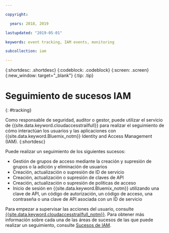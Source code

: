 ```yaml
---

copyright:

  years: 2018, 2019

lastupdated: "2019-05-01"

keywords: event tracking, IAM events, monitoring

subcollection: iam

---
```


{:shortdesc: .shortdesc}
{:codeblock: .codeblock}
{:screen: .screen}
{:new_window: target="_blank"}
{:tip: .tip}

# Seguimiento de sucesos IAM
{: #tracking}

Como responsable de seguridad, auditor o gestor, puede utilizar el servicio de {{site.data.keyword.cloudaccesstrailfull}} para realizar el seguimiento de cómo interactúan los usuarios y las aplicaciones con {{site.data.keyword.Bluemix_notm}} Identity and Access Management (IAM).
{:shortdesc}

Puede realizar un seguimiento de los siguientes sucesos:

* Gestión de grupos de acceso mediante la creación y supresión de grupos o la adición y eliminación de usuarios
* Creación, actualización o supresión de ID de servicio
* Creación, actualización o supresión de claves de API
* Creación, actualización o supresión de políticas de acceso
* Inicio de sesión en {{site.data.keyword.Bluemix_notm}} utilizando una clave de API, un código de autorización, un código de acceso, una contraseña o una clave de API asociada con un ID de servicio

Para empezar a supervisar las acciones del usuario, consulte [{{site.data.keyword.cloudaccesstrailfull_notm}}](/docs/services/cloud-activity-tracker?topic=cloud-activity-tracker-getting-started). Para obtener más información sobre cada una de las áreas de sucesos de las que puede realizar un seguimiento, consulte [Sucesos de IAM](/docs/services/cloud-activity-tracker?topic=cloud-activity-tracker-at_events_iam).
